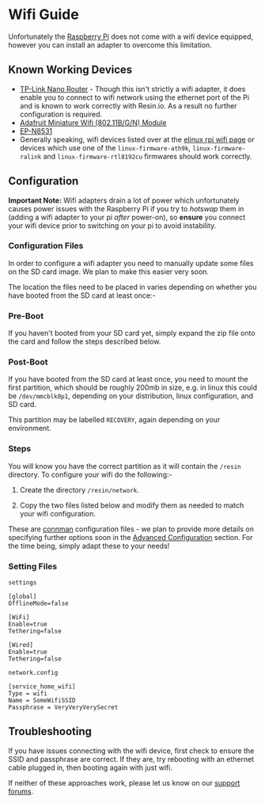 # Wifi Guide

Unfortunately the [Raspberry Pi][rpi] does not come with a wifi device equipped,
however you can install an adapter to overcome this limitation.

## Known Working Devices

* [TP-Link Nano Router][nano-router] - Though this isn't strictly a wifi
  adapter, it does enable you to connect to wifi network using the ethernet port
  of the Pi and is known to work correctly with Resin.io. As a result no further
  configuration is required.
* [Adafruit Miniature Wifi (802.11B/G/N) Module][adafruit]
* [EP-N8531][epn8531]
* Generally speaking, wifi devices listed over at the [elinux rpi wifi page][elinux]
  or devices which use one of the `linux-firmware-ath9k`, `linux-firmware-ralink`
  and `linux-firmware-rtl8192cu` firmwares should work correctly.

## Configuration

__Important Note:__ Wifi adapters drain a lot of power which unfortunately
causes power issues with the Raspberry Pi if you try to *hotswap* them in
(adding a wifi adapter to your pi *after* power-on), so __ensure__ you connect
your wifi device prior to switching on your pi to avoid instability.

### Configuration Files

In order to configure a wifi adapter you need to manually update some files on
the SD card image. We plan to make this easier very soon.

The location the files need to be placed in varies depending on whether you have
booted from the SD card at least once:-

### Pre-Boot

If you haven't booted from your SD card yet, simply expand the zip file onto the
card and follow the steps described below.

### Post-Boot

If you have booted from the SD card at least once, you need to mount the first
partition, which should be roughly 200mb in size, e.g. in linux this could be
`/dev/mmcblk0p1`, depending on your distribution, linux configuration, and SD
card.

This partition may be labelled `RECOVERY`, again depending on your environment.

### Steps

You will know you have the correct partition as it will contain the `/resin`
directory. To configure your wifi do the following:-

1. Create the directory `/resin/network`.

2. Copy the two files listed below and modify them as needed to match your wifi
configuration.

These are [connman][connman] configuration files - we plan to provide more
details on specifying further options soon in the
[Advanced Configuration][advanced] section. For the time being, simply adapt
these to your needs!

### Setting Files

`settings`

```
[global]
OfflineMode=false

[WiFi]
Enable=true
Tethering=false

[Wired]
Enable=true
Tethering=false
```

`network.config`

```
[service_home_wifi]
Type = wifi
Name = SomeWifiSSID
Passphrase = VeryVeryVerySecret
```

## Troubleshooting

If you have issues connecting with the wifi device, first check to ensure the
SSID and passphrase are correct. If they are, try rebooting with an ethernet
cable plugged in, then booting again with just wifi.

If neither of these approaches work, please let us know on our
[support forums][support].

[rpi]:http://www.raspberrypi.org/
[nano-router]:http://www.amazon.com/TP-LINK-TL-WR702N-Wireless-Repeater-150Mpbs/dp/B007PTCFFW
[adafruit]:http://www.adafruit.com/products/814
[epn8531]:http://www.amazon.com/BestDealUSA-EP-N8531-150Mbps-802-11n-Wireless/dp/B00AT7S060
[elinux]:http://elinux.org/RPi_USB_Wi-Fi_Adapters
[connman]:https://connman.net/
[advanced]:/pages/advanced.md
[wifi]:/pages/wifi.md
[support]:http://support.resin.io/
